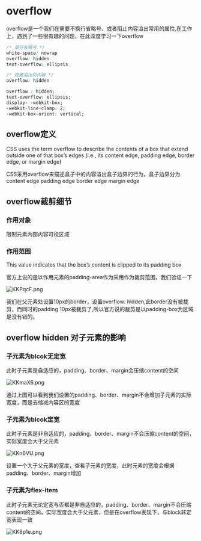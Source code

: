 # overflow

overflow是一个我们在需要不换行省略号、或者阻止内容溢出常用的属性,在工作上，遇到了一些很有趣的问题，在此深度学习一下overflow

```css
/* 单行省略号 */
white-space: nowrap
overflow: hidden
text-overflow: ellipsis

/* 隐藏溢出的内容 */
overflow: hidden
```

``` css
overflow : hidden;
text-overflow: ellipsis;
display: -webkit-box;
-webkit-line-clamp: 2;
-webkit-box-orient: vertical;
```

## overflow定义

CSS uses the term overflow to describe the contents of a box that extend outside one of that box’s edges (i.e., its content edge, padding edge, border edge, or margin edge)

CSS采用overflow来描述盒子中的内容溢出盒子边界的行为，盒子边界分为 content edge padding edge border edge margin edge

## overflow裁剪细节


### 作用对象

限制元素内部内容可视区域

### 作用范围

This value indicates that the box’s content is clipped to its padding box 

官方上说的是以作用元素的padding-area作为采用作为裁剪范围，我们验证一下

![KKPqcF.png](https://s2.ax1x.com/2019/10/20/KKPqcF.png)

我们在父元素处设置10px的border，设置overflow: hidden,此border没有被裁剪，而同时的padding 10px被裁剪了,所以官方说的裁剪是以padding-box为区域是没有错的。

## overflow hidden 对子元素的影响

### 子元素为blcok无定宽

此时子元素是自适应的，padding、border、margin会压缩content的空间


![KKmaX6.png](https://s2.ax1x.com/2019/10/20/KKmaX6.png)

通过上图可以看到我们设置的padding、border、margin不会增加子元素的实际宽度，而是去缩减内容区的宽度

### 子元素为blcok定宽

此时子元素是非自适应的，padding、border、margin不会压缩content的空间，实际宽度会大于父元素

![KKn6VU.png](https://s2.ax1x.com/2019/10/20/KKn6VU.png)

设置一个大于父元素的宽度，查看子元素的宽度，此时元素的宽度会根据padding、border、margin增加

### 子元素为flex-item

此时子元素无论定宽与否都是非自适应的，padding、border、margin不会压缩content的空间，实际宽度会大于父元素，但是在overflow表现下，与block非定宽表现一致

![KK8p1e.png](https://s2.ax1x.com/2019/10/20/KK8p1e.png)



